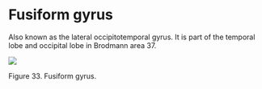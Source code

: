 # Fusiform gyrus

Also known as the lateral occipitotemporal gyrus. It is part of the temporal lobe and occipital lobe in Brodmann area 37.

![](<2 - Source Material/Masters/attachments/Attachment 25.png>)

Figure 33. Fusiform gyrus.
